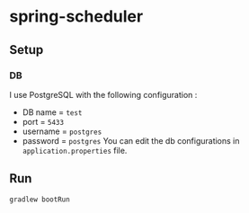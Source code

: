 # spring-scheduler

## Setup

### DB

I use PostgreSQL with the following configuration :
- DB name = `test`
- port = `5433`
- username = `postgres`
- password = `postgres`
You can edit the db configurations in `application.properties` file.

## Run

```groovy
gradlew bootRun
```
